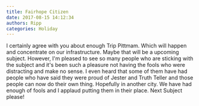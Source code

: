 ```yaml
---
title: Fairhope Citizen
date: 2017-08-15 14:12:34
authors: Ripp
categories: Holiday
---
```


 I certainly agree with you about enough Trip Pittmam. Which will happen and concentrate on our infrastructure. Maybe that will be a upcoming subject. However, I'm pleased to see so many people who are sticking with the subject and it's been such a pleasure not having the fools who were distracting and make no sense. I even heard that some of them have had people who have said they were proud of Jester and Truth Teller and those people can now do their own thing. Hopefully in another city. We have had enough of fools and I applaud putting them in their place. Next Subject please!